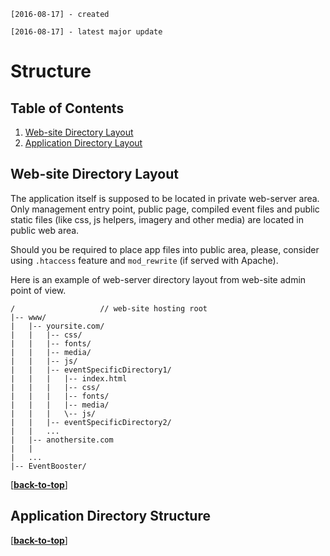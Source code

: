 `[2016-08-17] - created`

`[2016-08-17] - latest major update`

# Structure

## Table of Contents
 1. [Web-site Directory Layout](#web-site-directory-layout)
 1. [Application Directory Layout](#application-directory-layout)

## Web-site Directory Layout

The application itself is supposed to be located in private web-server area.
Only management entry point, public page, compiled event files and public 
static files (like css, js helpers, imagery and other media) are located in
public web area.

Should you be required to place app files into public area, please, consider
using `.htaccess` feature and `mod_rewrite` (if served with Apache).

Here is an example of web-server directory layout from web-site admin point 
of view.
 
```
/                   // web-site hosting root
|-- www/
|   |-- yoursite.com/
|   |   |-- css/
|   |   |-- fonts/
|   |   |-- media/
|   |   |-- js/
|   |   |-- eventSpecificDirectory1/
|   |   |   |-- index.html
|   |   |   |-- css/
|   |   |   |-- fonts/
|   |   |   |-- media/
|   |   |   \-- js/
|   |   |-- eventSpecificDirectory2/
|   |   ...
|   |-- anothersite.com
|   |
|   ...
|-- EventBooster/

```

[**[back-to-top](#table-of-contents)**]

## Application Directory Structure

[**[back-to-top](#table-of-contents)**]

